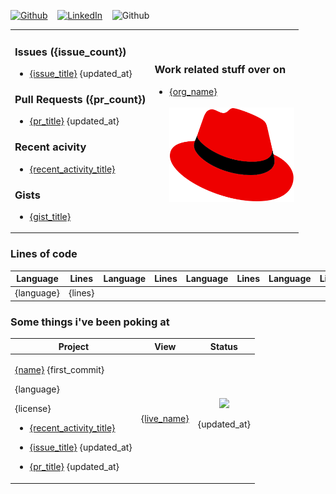 <a href="{github_url}" target="_blank"><img alt="Github" src="https://img.shields.io/badge/GitHub-%2312100E.svg?&style=for-the-badge&logo=Github&logoColor=white" /></a> &nbsp;&nbsp; <a href="{linkedin_url}" target="_blank"><img alt="LinkedIn" src="https://img.shields.io/badge/linkedin-%230077B5.svg?&style=for-the-badge&logo=linkedin&logoColor=white" /></a> &nbsp;&nbsp; <img alt="Github" src="https://img.shields.io/badge/Last%20Updated-{last_updated}-brightgreen" height='28'/>

<table>
<tr>
<td>
<h3>Issues ({issue_count})</h3>
<ul>
<issues>
<li><a href='{issue_url}'>{issue_title}</a> {updated_at}</li>
</issues>
</ul>
<h3>Pull Requests ({pr_count})</h3>
<ul>
<prs>
<li><a href='{pr_url}'>{pr_title}</a> {updated_at}</li>
</prs>
</ul>
<h3>Recent acivity</h3>
<ul>
<recent>
<li><a href='{recent_activity_url}'>{recent_activity_title}</a></li>
</recent>
</ul>
<h3>Gists</h3>
<ul>
<gists>
<li><a href='{gist_url}'>{gist_title}</a></li>
</gists>
</ul>
</td>
<td>
<h3>Work related stuff over on</h3>
<ul>
<orgs>
<li><a href='{org_url}'>{org_name}</a></li>
</orgs>
<br/>
<img alt="Redhat" width='200px' src="https://github.com/dmzoneill/dmzoneill/blob/main/images/redhat.svg?raw=true" />
</ul>
</td>
</tr>
</table>

<h3>Lines of code</h3>    
<table>
  <thead>
    <tr>
      <th>Language</th>
      <th>Lines</th>
      <th>Language</th>
      <th>Lines</th>
      <th>Language</th>
      <th>Lines</th>
      <th>Language</th>
      <th>Lines</th>
    </tr>
  </thead>
  <tbody>
    <tr><langs><td>{language}</td><td>{lines}</td></langs></tr>
  </tbody>
</table>

### Some things i've been poking at

<table width='100%' style='width:100%'>
  <thead>
    <tr>
      <th>Project</th>
      <th>View</th>
      <th>Status</th>
    </tr>
  </thead>
  <tbody>
    <repos>
        <tr>
            <td>
              <p><a href='{html_url}' title='{name}'>{name}</a> {first_commit}</p><p>{language}</p>
              <p>{license}</p>
              <p><ul><recent><li><a href='{recent_activity_url}'>{recent_activity_title}</a></li></recent></ul></p>
              <p><ul><issues><li><a href='{issue_url}'>{issue_title}</a> {updated_at}</li></issues></ul></p>
              <p><ul><prs><li><a href='{pr_url}'>{pr_title}</a> {updated_at}</li></prs></ul></p>
            </td>
            <td>
              <p><a href='{live_url}' title='{live_name}'>{live_name}</a></p>
            </td>
            <td align="center">
              <a href='https://github.com/dmzoneill/{name}/actions'><img src='{badge}'/></a>
              <p>{updated_at}</p>
            </td>
        </tr>
    </repos>
  </tbody>
</table>

